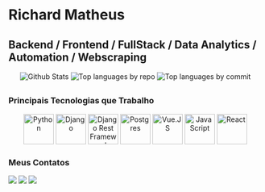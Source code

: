 # Richard Matheus 

## Backend / Frontend / FullStack / Data Analytics / Automation / Webscraping

<div align="center">

![Github Stats](http://github-profile-summary-cards.vercel.app/api/cards/profile-details?username=RichardMatheus929&theme=github_dark)
![Top languages by repo](http://github-profile-summary-cards.vercel.app/api/cards/repos-per-language?username=RichardMatheus929&theme=github_dark) 
![Top languages by commit](http://github-profile-summary-cards.vercel.app/api/cards/most-commit-language?username=RichardMatheus929&theme=github_dark)

##

</div>

### Principais Tecnologias que Trabalho

<div align="center">

<img height="60" src="https://cdn.jsdelivr.net/gh/devicons/devicon/icons/python/python-original.svg" alt="Python" />
<img height="60" src="https://cdn.jsdelivr.net/gh/devicons/devicon@latest/icons/django/django-plain-wordmark.svg" alt="Django" />          
<img height="60" src="https://cdn.jsdelivr.net/gh/devicons/devicon/icons/djangorest/djangorest-plain.svg" alt="Django Rest Framework" />
<img height="60" src="https://cdn.jsdelivr.net/gh/devicons/devicon/icons/postgresql/postgresql-original.svg" alt="Postgres" />
<img height="60" src="https://cdn.jsdelivr.net/gh/devicons/devicon@latest/icons/vuejs/vuejs-original-wordmark.svg" alt="Vue.JS"/>
<img height="60" src="https://cdn.jsdelivr.net/gh/devicons/devicon/icons/javascript/javascript-original.svg" alt="JavaScript" />

<img height="60" src="https://cdn.jsdelivr.net/gh/devicons/devicon/icons/react/react-original.svg" alt="React" />

</div>

### Meus Contatos    
<div>
<a href="https://instagram.com/richardmatheus03" target="_blank"><img loading="lazy" src="https://img.shields.io/badge/-Instagram-%23E4405F?style=for-the-badge&logo=instagram&logoColor=white" target="_blank"></a>
<a href = "mailto:richardmatheus929@gmail.com"><img loading="lazy" src="https://img.shields.io/badge/Gmail-D14836?style=for-the-badge&logo=gmail&logoColor=white" target="_blank"></a>
<a href="https://www.linkedin.com/in/richardmatheus03" target="_blank"><img loading="lazy" src="https://img.shields.io/badge/-LinkedIn-%230077B5?style=for-the-badge&logo=linkedin&logoColor=white" target="_blank"></a>   
</div>
